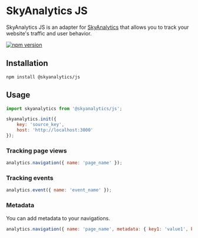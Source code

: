 # SkyAnalytics JS
SkyAnalytics JS is an adapter for [SkyAnalytics](https://github.com/carum98/skyanalytics) that allows you to track your website's traffic and user behavior.

[![npm version](https://badge.fury.io/js/@skyanalytics%2Fjs.svg)](https://badge.fury.io/js/@skyanalytics%2Fjs)

## Installation
```shell
npm install @skyanalytics/js
```

## Usage
```javascript
import skyanalytics from '@skyanalytics/js';

skyanalytics.init({
    key: 'source_key',
    host: 'http://localhost:3000'
});
```

### Tracking page views
```javascript
analytics.navigation({ name: 'page_name' });
```

### Tracking events
```javascript
analytics.event({ name: 'event_name' });
```

### Metadata
You can add metadata to your navigations.
```javascript
analytics.navigation({ name: 'page_name', metadata: { key1: 'value1', key2: 'value2' } });
```